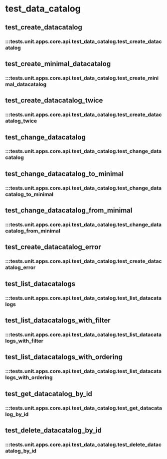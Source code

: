 # test_data_catalog

## test_create_datacatalog

### :::tests.unit.apps.core.api.test_data_catalog.test_create_datacatalog

## test_create_minimal_datacatalog

### :::tests.unit.apps.core.api.test_data_catalog.test_create_minimal_datacatalog

## test_create_datacatalog_twice

### :::tests.unit.apps.core.api.test_data_catalog.test_create_datacatalog_twice

## test_change_datacatalog

### :::tests.unit.apps.core.api.test_data_catalog.test_change_datacatalog

## test_change_datacatalog_to_minimal

### :::tests.unit.apps.core.api.test_data_catalog.test_change_datacatalog_to_minimal

## test_change_datacatalog_from_minimal

### :::tests.unit.apps.core.api.test_data_catalog.test_change_datacatalog_from_minimal

## test_create_datacatalog_error

### :::tests.unit.apps.core.api.test_data_catalog.test_create_datacatalog_error

## test_list_datacatalogs

### :::tests.unit.apps.core.api.test_data_catalog.test_list_datacatalogs

## test_list_datacatalogs_with_filter

### :::tests.unit.apps.core.api.test_data_catalog.test_list_datacatalogs_with_filter

## test_list_datacatalogs_with_ordering

### :::tests.unit.apps.core.api.test_data_catalog.test_list_datacatalogs_with_ordering

## test_get_datacatalog_by_id

### :::tests.unit.apps.core.api.test_data_catalog.test_get_datacatalog_by_id

## test_delete_datacatalog_by_id

### :::tests.unit.apps.core.api.test_data_catalog.test_delete_datacatalog_by_id
